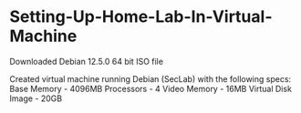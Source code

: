 # Setting-Up-Home-Lab-In-Virtual-Machine

Downloaded Debian 12.5.0 64 bit ISO file

Created virtual machine running Debian (SecLab) with the following specs:
Base Memory -  4096MB
Processors - 4
Video Memory - 16MB
Virtual Disk Image - 20GB

